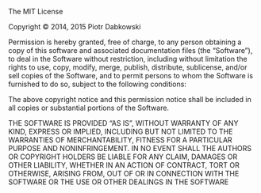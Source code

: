The MIT License

Copyright © 2014, 2015 Piotr Dabkowski

Permission is hereby granted, free of charge, to any person obtaining
a copy of this software and associated documentation files (the “Software”),
to deal in the Software without restriction, including without limitation the rights
to use, copy, modify, merge, publish, distribute, sublicense, and/or sell copies of
the Software, and to permit persons to whom the Software is furnished to do so, subject
to the following conditions:

The above copyright notice and this permission notice shall be included in all copies or
substantial portions of the Software.

THE SOFTWARE IS PROVIDED “AS IS”, WITHOUT WARRANTY OF ANY KIND, EXPRESS OR IMPLIED, INCLUDING BUT NOT
LIMITED TO THE WARRANTIES OF MERCHANTABILITY, FITNESS FOR A PARTICULAR PURPOSE AND NONINFRINGEMENT.
IN NO EVENT SHALL THE AUTHORS OR COPYRIGHT HOLDERS BE LIABLE FOR ANY CLAIM, DAMAGES OR OTHER LIABILITY,
WHETHER IN AN ACTION OF CONTRACT, TORT OR OTHERWISE, ARISING FROM, OUT OF OR IN CONNECTION WITH THE SOFTWARE
 OR THE USE OR OTHER DEALINGS IN THE SOFTWARE